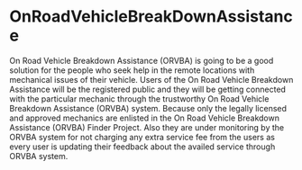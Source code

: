 # OnRoadVehicleBreakDownAssistance
On Road Vehicle Breakdown Assistance (ORVBA) is going to be a good solution for the people who seek help in the remote locations with mechanical issues of their vehicle. Users of the On Road Vehicle Breakdown Assistance will be the registered public and they will be getting connected with the particular mechanic through the trustworthy On Road Vehicle Breakdown Assistance (ORVBA) system. Because only the legally licensed and approved mechanics are enlisted in the On Road Vehicle Breakdown Assistance (ORVBA) Finder Project. Also they are under monitoring by the ORVBA system for not charging any extra service fee from the users as every user is updating their feedback about the availed service through ORVBA system.
